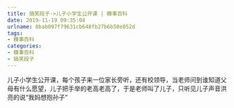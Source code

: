 ```yaml
---
title: 搞笑段子->儿子小学生公开课 | 糗事百科
date: 2019-11-19 09:35:04
urlname: 0bab097f79631cb648fb27b6b50e052d
tags: 
- 糗事百科
categories:
- 糗事百科
- 搞笑段子
---
```

儿子小学生公开课，每个孩子来一位家长旁听，还有校领导，当老师问到谁知道父母有什么愿望，儿子把手举的老高老高了，于是老师叫了儿子，只听见儿子声音洪亮的说“我妈想抱孙子”


